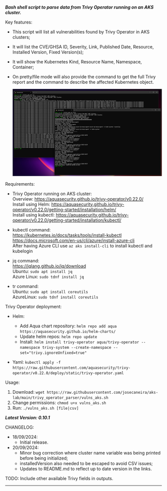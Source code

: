   
  
***Bash shell script to parse data from Trivy Operator running on an AKS cluster.***
  
  
Key features:
* This script will list all vulnerabilities found by Trivy Operator in AKS clusters;  
* It will list the CVE/GHSA ID, Severity, Link, Published Date, Resource, Installed Version, Fixed Version(s);  
* It will show the Kubernetes Kind, Resource Name, Namespace, Container;  
* On pretty/file mode will also provide the command to get the full Trivy report and the command to describe the affected Kubernetes object.  
  
  ![Screenshot](screenshot.png)
  
Requirements:
* Trivy Operator running on AKS cluster:  
    Overview: https://aquasecurity.github.io/trivy-operator/v0.22.0/  
    Install using Helm: https://aquasecurity.github.io/trivy-operator/v0.22.0/getting-started/installation/helm/  
    Install using kubectl: https://aquasecurity.github.io/trivy-operator/v0.22.0/getting-started/installation/kubectl/  

* kubectl command:  
    https://kubernetes.io/docs/tasks/tools/install-kubectl  
    https://docs.microsoft.com/en-us/cli/azure/install-azure-cli  
    After having Azure CLI use `az aks install-cli` to install kubectl and kubelogin  

* jq command:  
    https://jqlang.github.io/jq/download  
    Ubuntu: `sudo apt install jq`  
    Azure Linux: `sudo tdnf install jq`  

* tr command:  
    Ubuntu: `sudo apt install coreutils`  
    AzureLinux: `sudo tdnf install coreutils`  
  
Trivy Operator deployment:  
* Helm:  
  - Add Aqua chart repository: `helm repo add aqua https://aquasecurity.github.io/helm-charts/` 
  - Update helm repos: `helm repo update` 
  - Install: `helm install trivy-operator aqua/trivy-operator --namespace trivy-system --create-namespace --set="trivy.ignoreUnfixed=true"`  
  
* Yaml: `kubectl apply -f https://raw.githubusercontent.com/aquasecurity/trivy-operator/v0.22.0/deploy/static/trivy-operator.yaml` 
  
  
Usage:  
1. Download: `wget https://raw.githubusercontent.com/josecaneira/aks-lab/main/trivy_operator_parser/vulns_aks.sh`  
2. Change permissions: `chmod u+x vulns_aks.sh`  
3. Run: `./vulns_aks.sh [file|csv]`  


***Latest Version: 0.10.1***

CHANGELOG:  
* 18/09/2024:
  - Initial release.  
* 20/09/2024:
  - Minor bug correction where cluster name variable was being printed before being initialized;
  - installedVersion also needed to be escaped to avoid CSV issues;
  - Updates to README.md to reflect up to date version in the links.

		
TODO: Include other available Trivy fields in outputs.

__________________________________________________________________________________________________________________________________________________________________________________________________________
